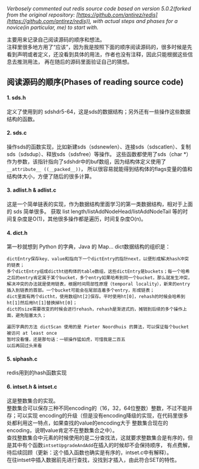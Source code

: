  *Verbosely commented out redis source code based on version 5.0.2(forked from the original repository: [https://github.com/antirez/redis](https://github.com/antirez/redis)), with actual steps and phases for a novice(in particular, me) to start with.*

主要用来记录自己阅读源码的顺序和想法。  
注释里很多地方用了“应该”，因为我是按照下面的顺序阅读源码的，很多时候是先看到声明或者定义，还没看到具体的用法，作者也没有注释，因此只能根据这些信息去推测用法，
再在随后的源码里面验证自己的猜想。

## 阅读源码的顺序(Phases of reading source code)
#### 1. sds.h
定义了使用到的 sdshdr5-64，这是sds的数据结构；另外还有一些操作这些数据结构的函数。
#### 2. sds.c
操作sds的函数实现，比如新建sds（sdsnewlen）、连接sds（sdscatlen）、复制sds（sdsdup）、释放sds（sdsfree）等操作。
这些函数都使用了sds（char *）作为参数，该指针指向了sdshdr中的buf数组，因为结构体定义使用了`__attribute__ ((__packed__))`，
所以很容易就能得到结构体的flags变量的值和结构体大小，方便了随后的很多计算。
#### 3. adlist.h & adlist.c
这是一个简单链表的实现，作为数据结构里面学习的第一类数据结构，相对于上面的 sds 简单很多。
获取 list length/listAddNodeHead/listAddNodeTail 等的时间复杂度是O(1)，其他很多操作都是遍历，时间复杂度O(n)。
#### 4. dict.h
第一秒就想到 Python 的字典，Java 的 Map...
dict数据结构的组织是：
```
dictEntry保存key、value和指向下一个dictEntry的指针next，以便形成解决hash冲突的链表；
多个dictEntry组成dictht结构体的table数组，这些dictEntry是buckets；每一个哈希之后的entry肯定属于某个bucket，多个entry如果哈希到同一个bucket，那么就发生冲突，解决冲突的办法就是使用链表，根据时间局部性原理（temporal locality），新来的entry插入到链表的首部。一个bucket可能会在尾部连着多个entry，形成链表；
dict里面有两个dictht，使用数组ht[2]保存。平时使用ht[0]，rehash的时候会哈希到ht[1]然后用ht[1]替换掉ht[0]；
dict的size需要改变的时候会进行rehash，rehash是渐进式的，摊销到后续的多个操作上面，避免阻塞太久；

遍历字典的方法 dictScan 使用的是 Pieter Noordhuis 的算法，可以保证每个bucket被访问 at least once
暂时没看懂，还是那句话：一顿操作猛如虎，可惜我是二百五
以后再回过头来看
```
#### 5. siphash.c
redis用到的hash函数实现

#### 6. intset.h & intset.c
这是整数集合的实现。  
整数集合可以保存三种不同encoding的（16，32，64位整数）整数，不过不能并存；可以实现
encoding的升级（但是没有encoding降级的实现，在代码里很多处都利用这一特点，如果查找的value的encoding大于
整数集合现在的encoding，说明value肯定不在整数集合之中）。  
查找整数集合中元素的时候使用的是二分查找法，这就要求整数集合是有序的，但是其中有个函数`intsetUpgradeAndAdd`在插入的时候却不会保持顺序，
有点费解，待后续回顾（更新：这个插入函数也确实是有序的，intset.c中有解释）。    
在往intset中插入数据前先进行查找，没找到才插入，由此符合SET的特性。